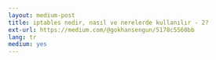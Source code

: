 ```yaml
---
layout: medium-post
title: iptables nedir, nasıl ve nerelerde kullanılır - 2?
ext-url: https://medium.com/@gokhansengun/5178c5560bb
lang: tr
medium: yes 
---
```

